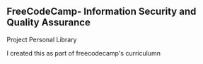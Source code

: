 **FreeCodeCamp**- Information Security and Quality Assurance
------

Project Personal Library

I created this as part of freecodecamp's curriculumn